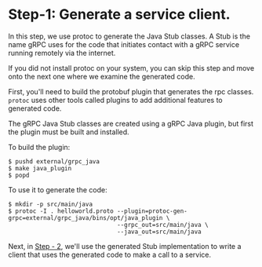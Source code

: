 # Step-1: Generate a service client.

In this step, we use protoc to generate the Java Stub classes.  A Stub is the
name gRPC uses for the code that initiates contact with a gRPC service running
remotely via the internet.

If you did not install protoc on your system, you can skip this step and move
onto the next one where we examine the generated code.

First, you'll need to build the protobuf plugin that generates the rpc
classes.  `protoc` uses other tools called plugins to add additional features
to generated code.

The gRPC Java Stub classes are created using a gRPC Java plugin, but first the
plugin must be built and installed.

To build the plugin:
```
$ pushd external/grpc_java
$ make java_plugin
$ popd
```

To use it to generate the code:
```
$ mkdir -p src/main/java
$ protoc -I . helloworld.proto --plugin=protoc-gen-grpc=external/grpc_java/bins/opt/java_plugin \
                               --grpc_out=src/main/java \
                               --java_out=src/main/java
```

Next, in [Step - 2](Step_2.md), we'll use the generated Stub implementation to
write a client that uses the generated code to make a call to a service.
